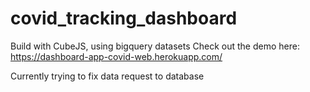 # covid_tracking_dashboard
Build with CubeJS, using bigquery datasets
Check out the demo here: 
https://dashboard-app-covid-web.herokuapp.com/

Currently trying to fix data request to database

